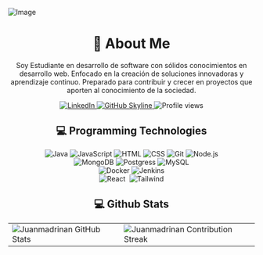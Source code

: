 ![Image](https://github.com/Juanmadrinan/Juanmadrinan/assets/125837348/48699391-c1d1-40c0-834c-fdc6ebd12a3e)

<div align="center">
    <h1>🚀 About Me</h1>
    <p>Soy Estudiante en desarrollo de software con sólidos conocimientos en desarrollo web. Enfocado en la creación de soluciones innovadoras y aprendizaje continuo. Preparado para contribuir y crecer en proyectos que aporten al conocimiento de la sociedad.</p>
</div>
<div align="center">
  <a href="https://www.linkedin.com/in/juan-jos%C3%A9-madri%C3%B1an-pinzon-303bb4271/">
    <img src="https://img.shields.io/badge/JuanMadrinan-0077B5?style=for-the-badge&logo=linkedin&logoColor=white" alt="LinkedIn"/>
  </a>
<a href="https://github.com/Juanmadrinan/Juanmadrinan" target="_blank">
    <img src="https://img.shields.io/badge/View%20on%20GitHub-%230077B5.svg?&style=for-the-badge&logo=github&logoColor=white" alt="GitHub Skyline"/>
</a>
<img src="https://komarev.com/ghpvc/?username=Juanmadrinan&style=for-the-badge" alt="Profile views" />



<h2 align="center" class="section-heading">💻 Programming Technologies</h2>
<div align="center">
    <img src="https://img.shields.io/badge/Java-ED8B00?style=for-the-badge&logo=openjdk&logoColor=white" alt="Java"/>
    <img src="https://img.shields.io/badge/JavaScript-F7DF1E?style=for-the-badge&logo=javascript&logoColor=black" alt="JavaScript"/>
    <img src="https://img.shields.io/badge/HTML5-E34F26?style=for-the-badge&logo=html5&logoColor=white" alt="HTML"/>
    <img src="https://img.shields.io/badge/CSS3-1572B6?style=for-the-badge&logo=css3&logoColor=white" alt="CSS"/>
    <img src="https://img.shields.io/badge/Git-F05032?style=for-the-badge&logo=git&logoColor=white" alt="Git"/>
    <img src="https://img.shields.io/badge/Node.js-339933?style=for-the-badge&logo=nodedotjs&logoColor=white" alt="Node.js"/>
</div>
<div>
    <img src="https://img.shields.io/badge/MongoDB-4EA94B?style=for-the-badge&logo=mongodb&logoColor=white" alt="MongoDB"/>
    <img src="https://img.shields.io/badge/PostgreSQL-316192?style=for-the-badge&logo=postgresql&logoColor=white" alt="Postgress"/>
    <img src="https://img.shields.io/badge/MySQL-00000F?style=for-the-badge&logo=mysql&logoColor=white" alt="MySQL"/>
</div>
<div align="center">
  <img src="https://img.shields.io/badge/Docker-2496ED?style=for-the-badge&logo=docker&logoColor=white" alt="Docker"/>
  <img src="https://img.shields.io/badge/Jenkins-D24939?style=for-the-badge&logo=jenkins&logoColor=white" alt="Jenkins"/>
</div>
<div align="center">
  <img src="https://img.shields.io/badge/React-20232A?style=for-the-badge&logo=react&logoColor=61DAFB" alt="React"/> 
  <img [![Built with Astro](https://astro.badg.es/v2/built-with-astro/small.svg)](https://astro.build)/>
  <img src="https://img.shields.io/badge/Tailwind_CSS-38B2AC?style=for-the-badge&logo=tailwind-css&logoColor=white" alt="Tailwind"/>
</div>

<div align="center">
<h2 align="center" class="section-heading"> 💻 Github Stats</h2>
 <table align="center" width="100%" height="100%" >
    <tr>
       <td><img style="border: none;" src="https://github-profile-summary-cards.vercel.app/api/cards/profile-details?username=Juanmadrinan&theme=github_dark" alt="Juanmadrinan GitHub Stats"/></td>   
       <td><img style="border: none;" src="https://github-readme-streak-stats.herokuapp.com/?user=juanmadrinan&theme=merko" alt="Juanmadrinan Contribution Streak"/></td>
    </tr>
 </table>

 <table align="center" width="100%" height="100%" >
    <tr>
        <td><img style="border: none;" src="https://github-profile-summary-cards.vercel.app/api/cards/stats?username=Juanmadrinan&theme=github_dark" alt="Juanmadrinan GitHub Stats"/></td>
        <td><img style="border: none;" src="https://github-profile-summary-cards.vercel.app/api/cards/productive-time?username=^Juanmadrinan&theme=github_dark&utcOffset=10" alt="Zane's GitHub Stats"/>
        <td><img style="border: none;" src="https://github-profile-summary-cards.vercel.app/api/cards/repos-per-language?username=Juanmadrinan&theme=github_dark" alt="Juanmadrinan GitHub Stats"/></td>
        <td><img style="border: none;" src="https://github-profile-summary-cards.vercel.app/api/cards/most-commit-language?username=Juanmadrinan&theme=github_dark" alt="Juanmadrinan GitHub Stats"/></td>
    </tr>
 </table>
</div>

<div align="center">
    <h1><img src="https://readme-typing-svg.herokuapp.com?size=25&duration=4000&color=00A8CC&center=true&vCenter=true&width=1000&lines=Hey..+I'm+Juan;This+is+my+Github..;..and+Jesus+is+my+strength✝️;" alt="Typing SVG"/></h1>
    <p><img src="termina-gh.gif" alt="Terminal GH GIF" /></p>
</div>
